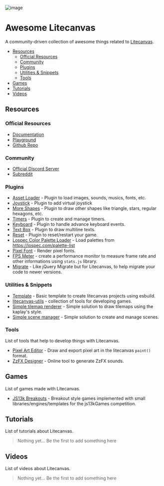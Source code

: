 ![image](https://github.com/user-attachments/assets/dd0ce8a1-5325-4abf-8fcc-2f41585a1329)

# Awesome Litecanvas

A community-driven collection of awesome things related to [Litecanvas](https://github.com/litecanvas/game-engine).

- [Resources](#resources)
  - [Official Resources](#official-resources)
  - [Community](#community)
  - [Plugins](#plugins)
  - [Utilities & Snippets](#utilities--snippets)
  - [Tools](#tools)
- [Games](#games)
- [Tutorials](#tutorials)
- [Videos](#videos)

## Resources

### Official Resources

- [Documentation](https://litecanvas.js.org/about.html)
- [Playground](https://litecanvas.js.org/)
- [Github Repo](https://github.com/litecanvas/game-engine)

### Community

- [Official Discord Server](https://discord.com/invite/r2c3rGsvH3)
- [Subreddit](https://www.reddit.com/r/litecanvas/)

### Plugins

- [Asset Loader](https://github.com/litecanvas/plugin-asset-loader) - Plugin to load images, sounds, musics, fonts, etc.
- [Joystick](https://github.com/litecanvas/plugin-joystick) - Plugin to add virtual joystick
- [More Shapes](https://github.com/litecanvas/plugin-more-shapes) - Plugin to draw other shapes like triangle, stars, regular hexagons, etc.
- [Timers](https://github.com/litecanvas/plugin-timers) - Plugin to create and manage timers.
- [Keyboard](https://github.com/litecanvas/plugin-keyboard) - Plugin to handle advance keyboard events.
- [Text Box](https://github.com/litecanvas/plugin-text-box) - Plugin to draw multiline texts.
- [Reset](https://gist.github.com/luizbills/12ee7520d89e61109897010df8d3a5a5) - Plugin to reset/restart your game.
- [Lospec Color Palette Loader](https://gist.github.com/luizbills/ec522ab06e8e0574bdd8470177b56bb2) - Load palettes from https://lospec.com/palette-list
- [Pixel Font](https://github.com/litecanvas/plugin-pixel-font) - Render pixel fonts.
- [FPS Meter](https://github.com/litecanvas/plugin-frame-rate-meter) - create a performance monitor to measure frame rate and other informations using `stats.js` library.
- [Migrate](https://github.com/litecanvas/plugin-migrate) - Like jQuery Migrate but for Litecanvas, to help migrate your code to newer versions.

### Utilities & Snippets

- [Template](https://github.com/litecanvas/template) - Basic template to create litecanvas projects using esbuild.
- [litecanvas-utils](https://github.com/litecanvas/utils) - collection of tools for developing games.
- [Simple tilemap renderer](https://gist.github.com/luizbills/bf329b0c798401940c0d9209cf7fae20) - Simple solution to draw tilemaps using the kaplay's style.
- [Simple scene manager](https://gist.github.com/luizbills/08272728c6bd0c142020f24e087b0af4) - Simple solution to create and manage scenes.

### Tools

List of tools that help to develop things with Litecanvas.

- [Pixel Art Editor](https://litecanvas.js.org/tools/pixel-art-editor.html) - Draw and export pixel art in the litecanvas `paint()` format.
- [ZzFX Designer](https://killedbyapixel.github.io/ZzFX/) - Online tool to generate ZzFX sounds.

## Games

List of games made with Litecanvas.

- [JS13k Breakouts](https://breakouts.js13kgames.com/) - Breakout style games implemented with small libraries/engines/templates for the js13kGames competition.

## Tutorials

List of tutorials about Litecanvas.

<!-- Erase this before add something... -->
> Nothing yet... Be the first to add something here

## Videos

List of videos about Litecanvas.

<!-- Erase this before add something... -->
> Nothing yet... Be the first to add something here
